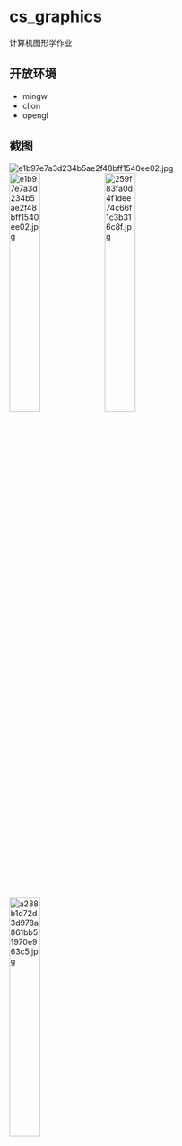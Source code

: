 # cs_graphics
计算机图形学作业

## 开放环境
- mingw
- clion
- opengl

## 截图
<img src="https://github.com/hengxt/cs_graphics/blob/dev/img/%E8%8F%9C%E5%8D%95%E6%A0%8F.png" alt="e1b97e7a3d234b5ae2f48bff1540ee02.jpg"/>
<div>
<img src="https://github.com/hengxt/cs_graphics/blob/dev/img/20220925_155017.gif" alt="e1b97e7a3d234b5ae2f48bff1540ee02.jpg" width="33%"/>
<img src="https://github.com/hengxt/cs_graphics/blob/dev/img/20220925_155134.gif" alt="259f83fa0d4f1dee74c66f1c3b316c8f.jpg" width="33%"/>
<img src="https://github.com/hengxt/cs_graphics/blob/dev/img/20220925_155209.gif" alt="a288b1d72d3d978a861bb51970e963c5.jpg" width="33%"/>
</div>
